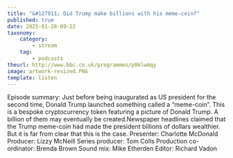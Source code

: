 ```yaml
---
title: "&#127911; Did Trump make billions with his meme-coin?"
published: true
date: 2025-01-28-09-22
taxonomy:
    category:
        - stream
    tag:
        - podcasts
theurl: http://www.bbc.co.uk/programmes/p0klwmqy
image: artwork-resized.PNG
template: listen
---
```


Episode summary: Just before being inaugurated as US president for the second time, Donald Trump launched something called a &ldquo;meme-coin&rdquo;. This is a bespoke cryptocurrency token featuring a picture of Donald Trump. A billion of them may eventually be created.Newspaper headlines claimed that the Trump meme-coin had made the president billions of dollars wealthier. But it is far from clear that this is the case. Presenter: Charlotte McDonald Producer: Lizzy McNeill Series producer: Tom Colls Production co-ordinator: Brenda Brown Sound mix: Mike Etherden Editor: Richard Vadon
